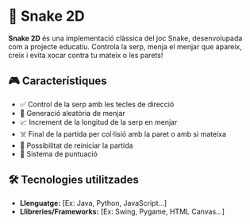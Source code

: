 # 🐍 Snake 2D

**Snake 2D** és una implementació clàssica del joc Snake, desenvolupada com a projecte educatiu. Controla la serp, menja el menjar que apareix, creix i evita xocar contra tu mateix o les parets!

## 🎮 Característiques

- ✅ Control de la serp amb les tecles de direcció
- 🍎 Generació aleatòria de menjar
- 📈 Increment de la longitud de la serp en menjar
- ☠️ Final de la partida per col·lisió amb la paret o amb si mateixa
- 🔁 Possibilitat de reiniciar la partida
- 🧮 Sistema de puntuació

## 🛠 Tecnologies utilitzades

- **Llenguatge:** [Ex: Java, Python, JavaScript...]
- **Llibreries/Frameworks:** [Ex: Swing, Pygame, HTML Canvas...]
